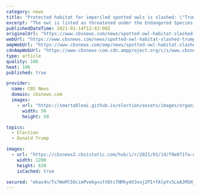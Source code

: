 ```yaml
---
category: news
title: "Protected habitat for imperiled spotted owls is slashed: \"Trump's latest parting gift to the timber industry\""
excerpt: "The owl is listed as threatened under the Endangered Species Act and is losing nearly 4% of its population annually."
publishedDateTime: 2021-01-14T12:43:00Z
originalUrl: "https://www.cbsnews.com/news/spotted-owl-habitat-slashed-trump-administration/"
webUrl: "https://www.cbsnews.com/news/spotted-owl-habitat-slashed-trump-administration/"
ampWebUrl: "https://www.cbsnews.com/amp/news/spotted-owl-habitat-slashed-trump-administration/"
cdnAmpWebUrl: "https://www-cbsnews-com.cdn.ampproject.org/c/s/www.cbsnews.com/amp/news/spotted-owl-habitat-slashed-trump-administration/"
type: article
quality: 106
heat: 106
published: true

provider:
  name: CBS News
  domain: cbsnews.com
  images:
    - url: "https://smartableai.github.io/election/assets/images/organizations/cbsnews.com-50x50.jpg"
      width: 50
      height: 50

topics:
  - Election
  - Donald Trump

images:
  - url: "https://cbsnews2.cbsistatic.com/hub/i/r/2021/01/14/f9e871fa-d69a-4517-9302-121f220b86d3/thumbnail/1200x630/2a7a13f86794fbd234a91278c8ae4104/ap-16218741751211.jpg"
    width: 1200
    height: 630
    isCached: true

secured: "ekav4n/Tx7WoMl5OcimPvekgvutVQtcTNMhydX3xnj2PI+fAlpYvSLeAJMSHjTAUqU252/xB44EQjYapeBaSCMlhrhYqUDC1sp5ytrbYpvtP8z7noXwon83oSpFNfUfs0WPO1/ye46+SV0Ov2xP/+x1xKr4mPWYzRyEQMKBwvzT957JgvWk4arjQEQF2qgX680A1VCFvmo943SlpfSA+yY2mR3UYCd4JEE38agLgHzwH0MhG8g7m3BT+14OyW8+9UwSy2XdU4rBEndx3OO22ff5HpWQF27HS9fPHu9jrs0pM1sPqlR5WF8EA84Mj4KzN46gFVMhIiY4Yhc2D6g0Hf6/WosIOUJ3gEjrkV2rkL/0=;f33EtbbutKtztZbB6gqOeA=="
---
```



